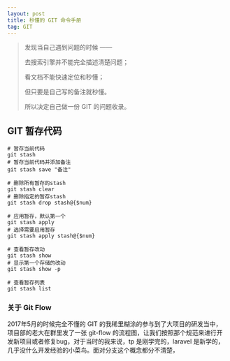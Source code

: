 ```yaml
---
layout: post
title: 秒懂的 GIT 命令手册
tag: GIT
---
```


> 发现当自己遇到问题的时候 ——
>
> 去搜索引擎并不能完全描述清楚问题；
>
> 看文档不能快速定位和秒懂；
>
> 但只要是自己写的备注就秒懂。
>
> 所以决定自己做一份 GIT 的问题收录。

## GIT 暂存代码

```shell
# 暂存当前代码
git stash
# 暂存当前代码并添加备注
git stash save "备注"

# 删除所有暂存的stash
git stash clear
# 删除指定的暂存stash
git stash drop stash@{$num}

# 应用暂存，默认第一个
git stash apply
# 选择需要启用暂存
git stash apply stash@{$num}

# 查看暂存改动
git stash show
# 显示第一个存储的改动
git stash show -p

# 查看暂存列表
git stash list
```

### 关于 Git Flow

2017年5月的时候完全不懂的 GIT 的我稀里糊涂的参与到了大项目的研发当中，项目部的老大在群里发了一张 git-flow 的流程图，让我们按照那个规范来进行开发新项目或者修复bug，对于当时的我来说，tp 是刚学完的，laravel 是新学的，几乎没什么开发经验的小菜鸟。面对分支这个概念都分不清楚，